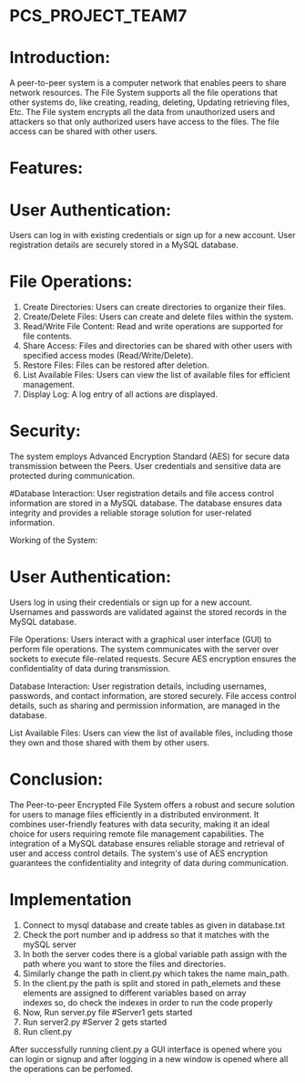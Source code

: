 # PCS_PROJECT_TEAM7

# Introduction:

A peer-to-peer system is a computer network that enables peers to share network resources. The File System supports all the file operations that other systems do, like creating, reading, deleting, Updating retrieving files, Etc. The File system encrypts all the data from unauthorized users and attackers so that only authorized users have access to the files. The file access can be shared with other users.

# Features:

# User Authentication:
Users can log in with existing credentials or sign up for a new account.
User registration details are securely stored in a MySQL database.

# File Operations:

1. Create Directories: Users can create directories to organize their files.
2. Create/Delete Files: Users can create and delete files within the system.
3. Read/Write File Content: Read and write operations are supported for file contents.
4. Share Access: Files and directories can be shared with other users with specified access modes (Read/Write/Delete).
5. Restore Files: Files can be restored after deletion.
6. List Available Files: Users can view the list of available files for efficient management.
7. Display Log: A log entry of all actions are displayed.

# Security:
The system employs Advanced Encryption Standard (AES) for secure data transmission between the Peers.
User credentials and sensitive data are protected during communication.

#Database Interaction:
User registration details and file access control information are stored in a MySQL database.
The database ensures data integrity and provides a reliable storage solution for user-related information.

Working of the System:
# User Authentication:
Users log in using their credentials or sign up for a new account.
Usernames and passwords are validated against the stored records in the MySQL database.

File Operations:
Users interact with a graphical user interface (GUI) to perform file operations.
The system communicates with the server over sockets to execute file-related requests.
Secure AES encryption ensures the confidentiality of data during transmission.

Database Interaction:
User registration details, including usernames, passwords, and contact information, are stored securely.
File access control details, such as sharing and permission information, are managed in the database.

List Available Files:
Users can view the list of available files, including those they own and those shared with them by other users.

# Conclusion:
The Peer-to-peer Encrypted File System offers a robust and secure solution for users to manage files efficiently in a distributed environment. It combines user-friendly features with data security, making it an ideal choice for users requiring remote file management capabilities. The integration of a MySQL database ensures reliable storage and retrieval of user and access control details. The system's use of AES encryption guarantees the confidentiality and integrity of data during communication.

# Implementation

 1. Connect to mysql database and create tables as given in database.txt
 2. Check the port number and ip address so that it matches with the mySQL server
 3. In both the server codes there is a global variable path assign with the path where you want to store the files and directories.
 4. Similarly change the path in client.py which takes the name main_path.
 5. In the client.py the path is split and stored in path_elemets and these elements are assigned to different variables based on array   
    indexes so, do check the indexes in order to run the code properly
 6. Now, Run server.py file #Server1 gets started
 7. Run server2.py #Server 2 gets started
 8. Run client.py

After successfully running client.py a GUI interface is opened where you can login or signup and after logging in a new window is opened where all the operations can be perfomed.


